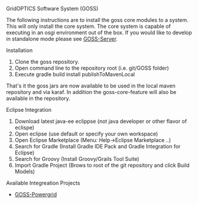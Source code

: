 GridOPTICS Software System (GOSS)

The following instructions are to install the goss core modules to a system.  This will only install 
the core system.  The core system is capable of executing in an osgi environment out of the box.  If
you would like to develop in standalone mode please see [GOSS-Server](https://github.com/GridOPTICS/GOSS-Server).

Installation
  1. Clone the goss repository.
  2. Open command line to the repository root (i.e. git/GOSS folder)
  3. Execute gradle build install publishToMavenLocal

That's it the goss jars are now available to be used in the local maven repository and 
via karaf.  In addition the goss-core-feature will also be available in the repository.

Eclipse Integration
  1. Download latest java-ee eclippse (not java developer or other flavor of eclispe)
  2. Open eclipse (use default or specify your own workspace)
  3. Open Eclipse Marketplace (Menu: Help->Eclipse Marketplace ..)
  4. Search for Gradle (Install Gradle IDE Pack and Gradle Integration for Eclipse)
  5. Search for Groovy (Install Groovy/Grails Tool Suite)
  6. Import Gradle Project (Brows to root of the git repository and click Build Models)

Available Integreation Projects
  - [GOSS-Powergrid](https://github.com/GridOPTICS/GOSS-Powergrid)

